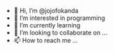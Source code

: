 - 👋 Hi, I’m @jojofokanda
- 👀 I’m interested in programming
- 🌱 I’m currently learning 
- 💞️ I’m looking to collaborate on ...
- 📫 How to reach me ...

<!---
jojofokanda/jojofokanda is a ✨ special ✨ repository because its `README.md` (this file) appears on your GitHub profile.
You can click the Preview link to take a look at your changes.
--->
